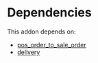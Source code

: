 # Dependencies

This addon depends on:

- [pos_order_to_sale_order](https://github.com/bringout/oca-technical)
- [delivery](https://github.com/bringout/oca-ocb-warehouse/tree/4c1ff8cb52709f535ff86b9a29fa1cb59fa1c290/odoo-bringout-oca-ocb-delivery)
